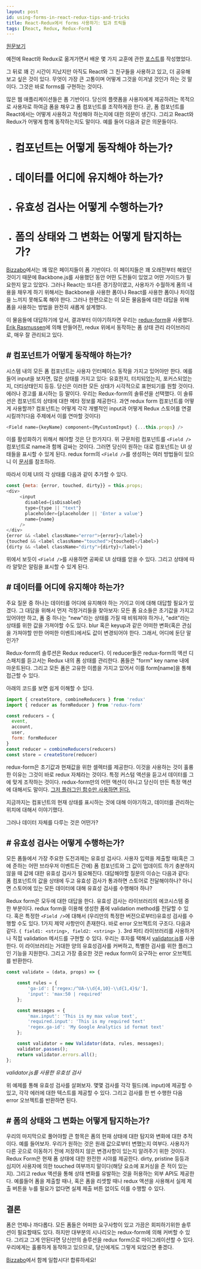 ```yaml
---
layout: post
id: using-forms-in-react-redux-tips-and-tricks
title: React-Redux에서 forms 사용하기: 팁과 트릭들
tags: [React, Redux, Redux-Form]
---
```

[원문보기](https://hackernoon.com/using-forms-in-react-redux-tips-and-tricks-48ad9c7522f6#.rjayg450p)

예전에 React와 Redux로 옮겨가면서 배운 몇 가지 교훈에 관한 [포스트](https://medium.com/@royisch/6-lessons-learned-from-going-to-production-with-react-redux-19257f6724f6#.xu43yqlko)를 작성했었다.

그 뒤로 꽤 긴 시간이 지났지만 아직도 React와 그 친구들을 사용하고 있고, 더 공유해보고 싶은 것이 있다. 무엇이 가장 큰 고통이며 어떻게 그것을 이겨낼 것인가 하는 것 말이다. 그것은 바로 forms를 구현하는 것이다.

많은 웹 애플리케이션들은 폼 기반이다. 당신의 플랫폼을 사용자에게 제공하려는 목적으로 사용자로 하여금 폼을 채우고 폼 컴포넌트를 조작하게끔 한다. 곧, 폼 컴포넌트를 React에서는 어떻게 사용하고 작성해야 하는지에 대한 의문이 생긴다. 그리고 React와 Redux가 어떻게 함께 동작하는지도 말이다. 예를 들어 다음과 같은 의문들이다.

 - # 컴포넌트는 어떻게 동작해야 하는가?
 - # 데이터를 어디에 유지해야 하는가?
 - # 유효성 검사는 어떻게 수행하는가?
 - # 폼의 상태와 그 변화는 어떻게 탐지하는가?

[Bizzabo](https://www.bizzabo.com/)에서는 꽤 많은 페이지들이 폼 기반이다. 이 페이지들은 꽤 오래전부터 해왔던 것이기 때문에 Backbone.js를 사용했던 동안 어떤 도전들이 있었고 어떤 가이드가 필요한지 알고 있었다. 그러나 React는 또다른 경기장이였고, 사용자가 수월하게 폼의 내용을 채우게 하기 위해서는  Backbone을 사용한 폼이나 React를 사용한 폼이나 차이점을 느끼지 못해도록 해야 한다. 그러나 한편으로는 이 모든 물음들에 대한 대답을 위해 폼을 사용하는 방법을 완전히 새롭게 설계했다.

이 물음들에 대답하기에 앞서, 결과부터 이야기하자면 우리는 [redux-form](http://redux-form.com/)을 사용했다. [Erik Rasmussen](https://github.com/erikras)에 의해 만들어진, redux 위에서 동작하는 폼 상태 관리 라이브러리로, 매우 잘 관리되고 있다.

## # 컴포넌트가 어떻게 동작해야 하는가?

시스템 내의 모든 폼 컴포넌트는 사용자 인터페이스 동작을 가지고 있어야만 한다. 예를 들어 input을 보자면, 많은 상태를 가지고 있다: 유효한지, 터치되었는지, 포커스되었는지, 더티상태인지 등등. 당신은 이러한 모든 상태가 시각적으로 표현되기를 원할 것이다. 에러나 경고를 표시하는 등 말이다. 우리는 Redux-form의 솔류션을 선택했다. 이 솔류션은 컴포넌트의 상태에 대한 메타 정보를 제공한다. 과연 redux form 컴포넌트를 어떻게 사용할까? <Field /> 컴포넌트는 어떻게 각각 개별적인 input과 어떻게 Redux 스토어를 연결시킬까?(다음 주제에서 이를 연마할 것이다)

```js
<Field name={keyName} component={MyCustomInput} {...this.props} />
```

이를 활성화하기 위해서 해야할 것은 단 한가지다. 위 구문처럼 컴포넌트를 `<Field />` 컴포넌트로 name과 함께 감싸는 것이다. 그러면 당신이 원하는 대로 컴포넌트는 UI 상태들을 표시할 수 있게 된다. redux form의 `<Field />`를 생성하는 여러 방법들이 있으니 이 [문서](http://redux-form.com/6.2.1/docs)를 참조하라.

따라서 이제 UI의 각 상태를 다음과 같이 추가할 수 있다.

```js
const {meta: {error, touched, dirty}} = this.props;
<div>
     <input
       disabled={isDisabled}
       type={type || "text"}
       placeholder={placeholder || 'Enter a value'}
       name={name}
     />
</div>
{error && <label className="error">{error}</label>}
{touched && <label className="touched">{touched}</label>}
{dirty && <label className="dirty">{dirty}</label>}
```

위에서 보듯이 `<Field />`를 사용하면 공짜로 UI 상태를 얻을 수 있다. 그리고 상태에 따라 알맞은 알림을 표시할 수 있게 된다.

## # 데이터를 어디에 유지해야 하는가?

주요 질문 중 하나는 데이터를 어디에 유지해야 하는 가이고 이에 대해 대답할 필요가 있겠다. 그 대답을 위해서 먼저 걱정거리들을 찾아보자:
모든 폼 요소들은 초기값을 가지고 있어야만 하고, 폼 중 하나는 "new"라는 상태를 가질 때 비워져야 하거나, "edit"라는 상태를 위한 값을 가져야할 수도 있다. blur 혹은 keyup과 같은 어떠한 변화(혹은 관심을 가져야할 만한 어떠한 이벤트)에서도 값이 변경되어야 한다. 그래서, 어디에 둔단 말인가?

Redux-form의 솔루션은 Redux reducer다. 이 reducer들은 redux-form의 액션 디스패치를 듣고서는 Redux 내의 폼 상태를 관리한다. 폼들은 "form" key name 내에 마운트된다. 그리고 모든 폼은 고유한 이름을 가지고 있어서 이를 form[name]을 통해 접근할 수 있다.

아래의 코드를 보면 쉽게 이해할 수 있다.

```js
import { createStore, combineReducers } from 'redux'
import { reducer as formReducer } from 'redux-form'

const reducers = {
  event,
  account,
  user,
  form: formReducer     
}
const reducer = combineReducers(reducers)
const store = createStore(reducer)
```

redux-form은 초기값과 현재값을 위한 셀렉터를 제공한다. 이것을 사용하는 것이 훌륭한 이유는 그것이 바로 redux 자체라는 것이다. 특정 커스텀 액션을 듣고서 데이터를 그에 맞게 조작하는 것이다. redux-form만의 어떤 액션이 아니고 당신이 만든 특정 액션에 대해서도 말이다. [그저 플러그인 함수만 사용하면 된다.](http://redux-form.com/6.2.1/docs/api/ReducerPlugin.md/)

지금까지는 컴포넌트의 현재 상태를 표시하는 것에 대해 이야기하고, 데이터를 관리하는 위치에 대해서 이야기했다.

그러나 데이터 자체를 다루는 것은 어떤가?

## # 유효성 검사는 어떻게 수행하는가?

모든 폼들에서 가장 주요한 도전과제는 유효성 검사다. 사용자 입력을 제출할 때(혹은 그에 준하는 어떤 브라우저 이벤트든 간에) 폼 컴포넌트와 그 값이 업데이트 하기 충분하지 않을 때 값에 대한 유효성 검사가 필요해진다. 대답해야할 질문의 이슈는 다음과 같다: 폼 컴포넌트의 값을 상태에 두고 유효성 검사가 통과하면 스토어로 전달해야하나? 아니면 스토어에 있는 모든 데이터에 대해 유효성 검사를 수행해야 하나?

Redux form은 모두에 대한 대답을 한다. 유효성 검사는 라이브러리의 에코시스템 중 한 부분이다. redux form을 이용해 생성한 폼에 validation method를 전달할 수 있다. 혹은 특정한 `<Field />`에 대해서 (우리만의 특정한 버전으로부터)유효성 검사를 수행할 수도 있다. 1가지 제약 사항만이 존재한다. 바로 error 오브젝트의 구조다. 다음과 같다. `{ field1: <string>, field2: <string> }`. 3rd 파티 라이브러리를 사용하거나 직접 validation 메서드를 구현할 수 있다. 우리는 후자를 택해서 [validator.js](https://github.com/skaterdav85/validatorjs)를 사용한다. 이 라이브러리는 거대한 양의 유효성검사를 커버하고, 특별한 검사를 위한 플러그인 기능을 지원한다. 그리고 가장 중요한 것은 redux form이 요구하는 error 오브젝트를 반환한다.

```js
const validate = (data, props) => {

    const rules = {
        'ga-id': ['regex:/^UA-\\d{4,10}-\\d{1,4}$/'],
        'input': 'max:50 | required'
    };

    const messages = {
        'max.input': 'This is my max value text',
        'required.input': 'This is my required text'
        'regex.ga-id': 'My Google Analytics id format text'
    };

    const validator = new Validator(data, rules, messages);
    validator.passes();
    return validator.errors.all();
};
```
*validator.js를 사용한 유효성 검사*

위 예제를 통해 유효성 검사를 살펴보자. 몇몇 검사를 각각 필드(예. input)에 제공할 수 있고, 각각 에러에 대한 텍스트를 제공할 수 있다. 그리고 검사를 한 번 수행한 다음 error 오브젝트를 반환하면 된다.

## # 폼의 상태와 그 변화는 어떻게 탐지하는가?

우리의 마지막으로 풀어야할 큰 항목은 폼의 현재 상태에 대한 탐지와 변화에 대한 추적이다. 예를 들어보자. 우리가 원하는 것은 원래 값으로부터 변했는지 여부다. 사용자가 다른 곳으로 이동하기 전에 저장하지 않은 변경사항이 있는지 알려주기 위한 것이다. Redux Form은 현재 폼 상태에 대한 완전한 시야를 제공한다. dirty, pristine 등등과 심지어 사용자에 의한 touched 여부까지 말이다(해당 요소에 포커싱을 준 적이 있는지). 그리고 redux 액션을 통해 상태 변화를 유발하는 것을 허용하는 외부 API도 제공한다. 예를들어 폼을 제출할 때나, 혹은 폼을 리셋할 때나 redux 액션을 사용해서 실제 제출 버튼을 누를 필요가 없다면 실제 제출 버튼 없이도 이를 수행할 수 있다.

## 결론

폼은 언제나 까다롭다. 모든 폼들은 어떠한 요구사항이 있고 가끔은 회피하기위한 솔루션이 필요할때도 있다. 하지만 대부분의 시나리오는 redux-form에 의해 커버할 수 있다. 그리고 그게 안된다면 당신만의 솔루션을 redux form으로 마이그레이션할 수 있다. 우리에게는 훌륭하게 동작하고 있으므로, 당신에게도 그렇게 되었으면 좋겠다.

[Bizzabo](https://www.bizzabo.com/about#career)에서 함께 일합시다! 합류하세요!
